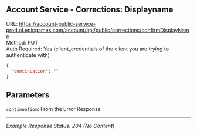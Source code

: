 ## Account Service - Corrections: Displayname

URL: https://account-public-service-prod.ol.epicgames.com/account/api/public/corrections/confirmDisplayName \
Method: PUT \
Auth Required: Yes (client_credentials of the client you are trying to authenticate with)

```json
{
  "continuation": ""
}
```

## Parameters

`continuation`: From the Error Response <br/>

---

_Example Response Status: 204 (No Content)_